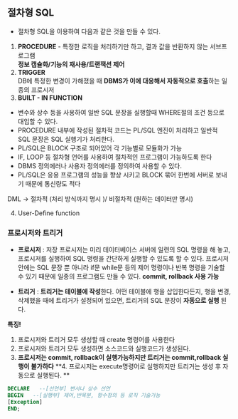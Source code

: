 ## 절차형 SQL  
- 절차형 SQL을 이용하여 다음과 같은 것을 만들 수 있다.   
1. **PROCEDURE** - 특정한 로직을 처리하기만 하고, 결과 값을 반환하지 않는 서브프로그램  
    **정보 캡슐화/기능의 재사용/트랜잭션 제어**  
2. **TRIGGER**  
    DB에 특정한 변경이 가해졌을 때 **DBMS가 이에 대응해서 자동적으로 호출**하는 일종의 프로시저  
3. **BUILT - IN FUNCTION**    

- 변수와 상수 등을 사용하여 일반 SQL 문장을 실행할때 WHERE절의 조건 등으로 대입할 수 있다.
- PROCEDURE 내부에 작성된 절차적 코드는 PL/SQL 엔진이 처리하고 일반적 SQL 문장은 SQL 실행기가 처리한다.
- PL/SQL은 BLOCK 구조로 되어있어 각 기능별로 모듈화가 가능
- IF, LOOP 등 절차형 언어를 사용하여 절차적인 프로그램이 가능하도록 한다
- DBMS 정의에러나 사용자 정의에러를 정의하여 사용할 수 있다.
- PL/SQL은 응용 프로그램의 성능을 향상 시키고 BLOCK 묶어 한번에 서버로 보내기 때문에 통신량도 적다

DML -> 절차적 (처리 방식까지 명시 )/ 비절차적 (원하는 데이터만 명시) 

4. User-Define function

### 프로시저와 트리거 
- **프로시저** : 저장 프로시저는 미리 데이터베이스 서버에 일련의 SQL 명령을 해 놓고, 프로시저를 실행하여 SQL 명령을 간단하게 실행할 수 있도록 할 수 있다. 
            프로시저 안에는 SQL 문장 뿐 아니라 if문 while문 등의 제어 명령이나 반복 명령을 기술할 수 있기 때문에 일종의 프로그램도 만들 수 있다.
**commit, rollback 사용 가능**

- **트리거** : **트리거는 테이블에 작성**한다. 어떤 테이블에 행을 삽입한다든지, 행을 변경, 삭제했을 때에 트리거가 설정되어 있으면, 트리거의 SQL 문장이 **자동으로 실행** 된다.

**특징!**
1. 프로시저와 트리거 모두 생성할 때 create 명령어를 사용한다
2. 프로시저와 트리거 모두 생성하면 소스코드와 실행코드가 생성된다.
3. **프로시저는 commit, rollback이 실행가능하지만 트리거는 commit,rollback 실행이 불가하다**
**4. 프로시저는 execute명령어로 실행하지만 트리거는 생성 후 자동으로 실행된다. **  

```sql
DECLARE   --[선언부] 변서나 상수 선언 
BEGIN   --[실행부] 제어,반목분, 항수정의 등 로직 기술가능 
[Exception]
END; 
```
